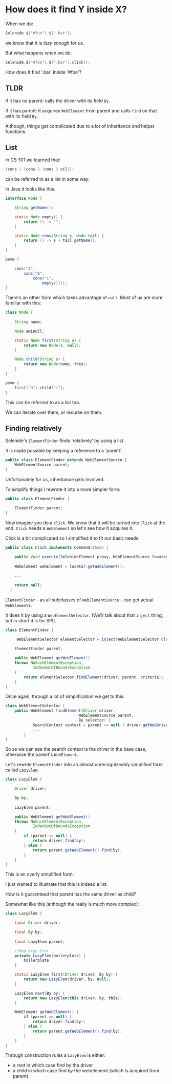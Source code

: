 # How does it find Y inside X?

When we do:

```java
Selenide.$("#foo").$(".bar");
```

we know that it is *lazy enough* for us.

But what happens when we do:

```java
Selenide.$("#foo").$(".bar").click();
```

How does it find '.bar' inside '#foo'?

## TLDR

If it has no parent: calls the driver with its field `By`.

If it has parent: it acquires `WebElement` from parent and calls `find` on that with its field `By`.

Although, things get complicated due to a lot of inheritance and helper functions.

## List

In CS-101 we learned that:

```java
(cons 1 (cons 2 (cons 3 nil)))
```

can be referred to as a list in some way.

In Java it looks like this.

```java
interface Node {

    String getName();

    static Node empty() {
        return () -> "";
    }

    static Node cons(String s, Node tail) {
        return () -> s + tail.getName();
    }
}

psvm {

    cons("A",
        cons("B",
            cons("C",
                empty())));
}
```

There's an other form which takes advantage of `null`. Most of us are more familiar with this:

```java
class Node {
    
    String name;

    Node aminull;

    static Node first(String s) {
        return new Node(s, null);
    }

    Node child(String s) {
        return new Node(name, this);
    }
}

psvm {
    first("h").child("i");
}
```

This can be referred to as a list too.

We can iterate over them, or recurse on them.

## Finding relatively

Selenide's `ElementFinder` finds 'relatively' by using a list.

It is made possible by keeping a reference to a 'parent'.

```java
public class ElementFinder extends WebElementSource {
    WebElementSource parent;
}
```

Unfortunately for us, inheritance gets involved.

To simplify things I rewrote it into a more simpler form:

```java
public class ElementFinder {

    ElementFinder parent;
}
```

Now imagine you do a `click`. We know that it will be turned into `Click` at the end. `Click` needs a `WebElement` so let's see how it acquires it.

Click is a bit complicated so I simplified it to fit our basic needs:

```java
public class Click implements Command<Void> {
  
    public Void execute(SelenideElement proxy, WebElementSource locator, Object[] args) {
   
    WebElement webElement = locator.getWebElement();

    ...

    return null;
  }
```

`ElementFinder` - as all subclasses of `WebElementSource` - can get actual `WebElement`s.

It does it by using a `WebElementSelector`. (We'll talk about that `inject` thing, but in short it is for SPI).

```java
class ElementFinder {

     WebElementSelector elementSelector = inject(WebElementSelector.class);
    
    ElementFinder parent;

    public WebElement getWebElement()
    throws NoSuchElementException,
            IndexOutOfBoundsException
    {
        return elementSelector.findElement(driver, parent, criteria);
    }
}
```

Once again, through a lot of simplification we get to this:

```java
class WebElementSelector {
    public WebElement findElement(Driver driver,
                                WebElementSource parent,
                                By selector) {
            SearchContext context = parent == null ? driver.getWebDriver() : parent.getWebElement();
            ...
        }
}
```

So as we can see the search context is the driver in the base case, otherwise the parent's `WebElement`.

Let's rewrite `ElementFinder` into an almost unrecognizeably simplified form called `LazyElem`.

```java
class LazyElem {

    Driver driver;

    By by;
    
    LazyElem parent;

    public WebElement getWebElement()
    throws NoSuchElementException,
            IndexOutOfBoundsException
    {
        if (parent == null) {
            return driver.find(by);
        } else {
            return parent.getWebElement().find(by);
        }
    }
}
```

This is an overly simplified form.

I just wanted to illustrate that this is indeed a list.

How is it guaranteed that parent has the same driver as child?

Somewhat like this (although the realiy is much more complex):

```java
class LazyElem {

    final Driver driver;

    final By by;
    
    final LazyElem parent;

    //Req Args Ctor
    private LazyElem(boilerplate) {
        boilerplate
    }

    static LazyElem first(Driver driver, By by) {
        return new LazyElem(driver, by, null);
    }

    LazyElem next(By by) {
        return new LazyElem(this.driver, by, this);
    }

    WebElement getWebElement() {
        if (parent == null) {
            return driver.find(by);
        } else {
            return parent.getWebElement().find(by);
        }
    }
}
```

Through construction rules a `LazyElem` is either:
- a root in which case find by the driver
- a child in which case find by the webelement (which is acquired from parent)
